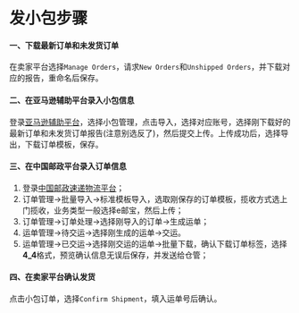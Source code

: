 # 发小包步骤
#### 一、下载最新订单和未发货订单
在卖家平台选择`Manage Orders`，请求`New Orders`和`Unshipped Orders`，并下载对应的报告，重命名后保存。
#### 二、在亚马逊辅助平台录入小包信息
登录[亚马逊辅助平台](http://fushingkj.picp.net/aas/login.jsp)，选择小包管理，点击导入，选择对应账号，选择刚下载好的最新订单和未发货订单报告(注意别选反了)，然后提交上传。上传成功后，选择导出，下载订单模板，保存。
#### 三、在中国邮政平台录入订单信息
1. 登录[中国邮政速递物流平台](http://shipping.ems.com.cn/shipLoginUser)；
2. 订单管理->批量导入->标准模板导入，选取刚保存的订单模板，揽收方式选上门揽收，业务类型一般选择e邮宝，然后上传；
3. 订单管理->订单处理->选择刚导入的订单->生成运单；
4. 运单管理->待交运->选择刚生成的运单->交运。
5. 运单管理->已交运->选择刚交运的运单->批量下载，确认下载订单标签，选择**4_4**格式，预览确认信息无误后保存，并发送给仓管；

#### 四、在卖家平台确认发货
点击小包订单，选择`Confirm Shipment`，填入运单号后确认。


